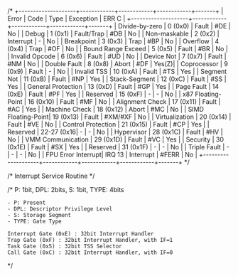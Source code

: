 /*
+--------------------+------------+------------+------------+-------+
| Error              | Code       | Type       | Exception  | ERR C |
+--------------------+------------+------------+------------+-------+
| Divide-by-zero     | 0 (0x0)    | Fault      | #DE        | No    |
| Debug              | 1 (0x1)    | Fault/Trap | #DB        | No    |
| Non-maskable       | 2 (0x2)    | Interrupt  | -          | No    |
| Breakpoint         | 3 (0x3)    | Trap       | #BP        | No    |
| Overflow           | 4 (0x4)    | Trap       | #OF        | No    |
| Bound Range Exceed | 5 (0x5)    | Fault      | #BR        | No    |
| Invalid Opcode     | 6 (0x6)    | Fault      | #UD        | No    |
| Device Not         | 7 (0x7)    | Fault      | #NM        | No    |
| Double Fault       | 8 (0x8)    | Abort      | #DF        | Yes(Z)|
| Coprocessor        | 9 (0x9)    | Fault      | -          | No    |
| Invalid TSS        | 10 (0xA)   | Fault      | #TS        | Yes   |
| Segment Not        | 11 (0xB)   | Fault      | #NP        | Yes   |
| Stack-Segment      | 12 (0xC)   | Fault      | #SS        | Yes   |
| General Protection | 13 (0xD)   | Fault      | #GP        | Yes   |
| Page Fault         | 14 (0xE)   | Fault      | #PF        | Yes   |
| Reserved           | 15 (0xF)   | -          | -          | No    |
| x87 Floating-Point | 16 (0x10)  | Fault      | #MF        | No    |
| Alignment Check    | 17 (0x11)  | Fault      | #AC        | Yes   |
| Machine Check      | 18 (0x12)  | Abort      | #MC        | No    |
| SIMD Floating-Point| 19 (0x13)  | Fault      | #XM/#XF    | No    |
| Virtualization     | 20 (0x14)  | Fault      | #VE        | No    |
| Control Protection | 21 (0x15)  | Fault      | #CP        | Yes   |
| Reserved           | 22-27 (0x16| -          | -          | No    |
| Hypervisor         | 28 (0x1C)  | Fault      | #HV        | No    |
| VMM Communication  | 29 (0x1D)  | Fault      | #VC        | Yes   |
| Security           | 30 (0x1E)  | Fault      | #SX        | Yes   |
| Reserved           | 31 (0x1F)  | -          | -          | No    |
| Triple Fault       | -          | -          | -          | No    |
| FPU Error Interrupt| IRQ 13     | Interrupt  | #FERR      | No    |
+--------------------+------------+------------+------------+-------+
*/

/* Interrupt Service Routine */

/*
	P: 1bit, DPL: 2bits, S: 1bit, TYPE: 4bits

	- P: Present
	- DPL: Descriptor Privilege Level
	- S: Storage Segment
	- TYPE: Gate Type

	Interrupt Gate (0xE) : 32bit Interrupt Handler
	Trap Gate (0xF) : 32bit Interrupt Handler, with IF=1
	Task Gate (0x5) : 32bit TSS Selector
	Call Gate (0xC) : 32bit Interrupt Handler, with IF=0
*/